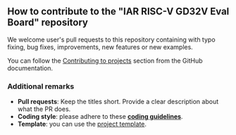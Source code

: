 ## How to contribute to the "IAR RISC-V GD32V Eval Board" repository
We welcome user's pull requests to this repository containing with typo fixing, bug fixes, improvements, new features or new examples.

You can follow the [Contributing to projects](https://docs.github.com/en/get-started/quickstart/contributing-to-projects) section from the GitHub documentation.

### Additional remarks
- __Pull requests__: Keep the titles short. Provide a clear description about what the PR does.
- __Coding style__: please adhere to these [**coding guidelines**](CODING_GUIDELINES.md).
- __Template__: you can use the [project template][project-template].

<!-- links -->
[project-template]: https://github.com/IARSystems/iar-risc-v-gd32v-eval/blob/master/contributions/template/README.md
